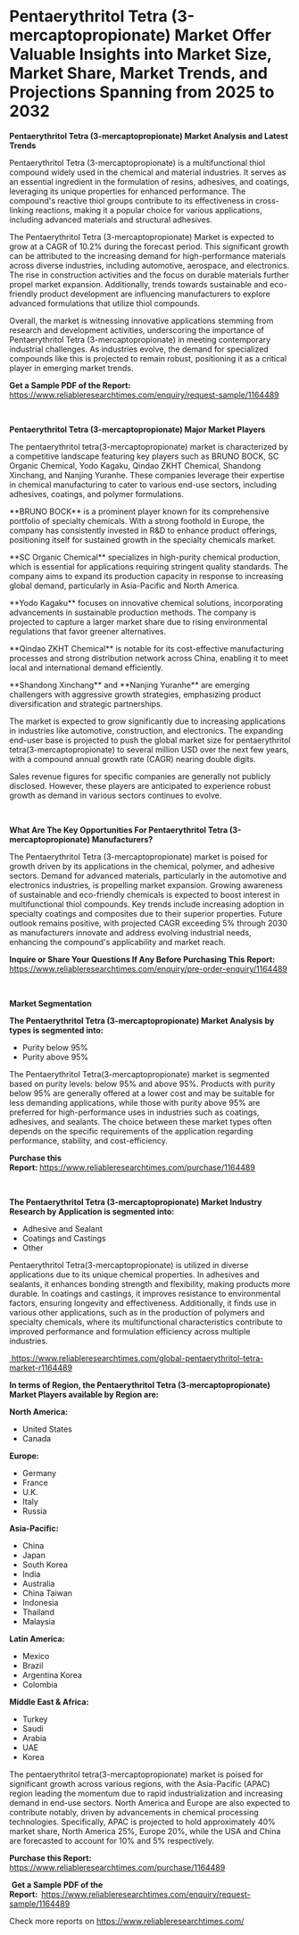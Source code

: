 <p><h1>Pentaerythritol Tetra (3-mercaptopropionate) Market Offer Valuable Insights into Market Size, Market Share, Market Trends, and Projections Spanning from 2025 to 2032</h1></p><p><strong>Pentaerythritol Tetra (3-mercaptopropionate) Market Analysis and Latest Trends</strong></p>
<p><p>Pentaerythritol Tetra (3-mercaptopropionate) is a multifunctional thiol compound widely used in the chemical and material industries. It serves as an essential ingredient in the formulation of resins, adhesives, and coatings, leveraging its unique properties for enhanced performance. The compound's reactive thiol groups contribute to its effectiveness in cross-linking reactions, making it a popular choice for various applications, including advanced materials and structural adhesives.</p><p>The Pentaerythritol Tetra (3-mercaptopropionate) Market is expected to grow at a CAGR of 10.2% during the forecast period. This significant growth can be attributed to the increasing demand for high-performance materials across diverse industries, including automotive, aerospace, and electronics. The rise in construction activities and the focus on durable materials further propel market expansion. Additionally, trends towards sustainable and eco-friendly product development are influencing manufacturers to explore advanced formulations that utilize thiol compounds.</p><p>Overall, the market is witnessing innovative applications stemming from research and development activities, underscoring the importance of Pentaerythritol Tetra (3-mercaptopropionate) in meeting contemporary industrial challenges. As industries evolve, the demand for specialized compounds like this is projected to remain robust, positioning it as a critical player in emerging market trends.</p></p>
<p><strong>Get a Sample PDF of the Report:&nbsp;</strong> <a href="https://www.reliableresearchtimes.com/enquiry/request-sample/1164489?utm_campaign=2639&utm_medium=2&utm_source=Github&utm_content=ia&utm_term=24032025&utm_id=pentaerythritol-tetra-3-mercaptopropionate">https://www.reliableresearchtimes.com/enquiry/request-sample/1164489</a></p>
<p>&nbsp;</p>
<p><strong>Pentaerythritol Tetra (3-mercaptopropionate) Major Market Players</strong></p>
<p><p>The pentaerythritol tetra(3-mercaptopropionate) market is characterized by a competitive landscape featuring key players such as BRUNO BOCK, SC Organic Chemical, Yodo Kagaku, Qindao ZKHT Chemical, Shandong Xinchang, and Nanjing Yuranhe. These companies leverage their expertise in chemical manufacturing to cater to various end-use sectors, including adhesives, coatings, and polymer formulations.</p><p>**BRUNO BOCK** is a prominent player known for its comprehensive portfolio of specialty chemicals. With a strong foothold in Europe, the company has consistently invested in R&D to enhance product offerings, positioning itself for sustained growth in the specialty chemicals market.</p><p>**SC Organic Chemical** specializes in high-purity chemical production, which is essential for applications requiring stringent quality standards. The company aims to expand its production capacity in response to increasing global demand, particularly in Asia-Pacific and North America.</p><p>**Yodo Kagaku** focuses on innovative chemical solutions, incorporating advancements in sustainable production methods. The company is projected to capture a larger market share due to rising environmental regulations that favor greener alternatives.</p><p>**Qindao ZKHT Chemical** is notable for its cost-effective manufacturing processes and strong distribution network across China, enabling it to meet local and international demand efficiently.</p><p>**Shandong Xinchang** and **Nanjing Yuranhe** are emerging challengers with aggressive growth strategies, emphasizing product diversification and strategic partnerships.</p><p>The market is expected to grow significantly due to increasing applications in industries like automotive, construction, and electronics. The expanding end-user base is projected to push the global market size for pentaerythritol tetra(3-mercaptopropionate) to several million USD over the next few years, with a compound annual growth rate (CAGR) nearing double digits.</p><p>Sales revenue figures for specific companies are generally not publicly disclosed. However, these players are anticipated to experience robust growth as demand in various sectors continues to evolve.</p></p>
<p>&nbsp;</p>
<p><strong>What Are The Key Opportunities For Pentaerythritol Tetra (3-mercaptopropionate) Manufacturers?</strong></p>
<p><p>The Pentaerythritol Tetra (3-mercaptopropionate) market is poised for growth driven by its applications in the chemical, polymer, and adhesive sectors. Demand for advanced materials, particularly in the automotive and electronics industries, is propelling market expansion. Growing awareness of sustainable and eco-friendly chemicals is expected to boost interest in multifunctional thiol compounds. Key trends include increasing adoption in specialty coatings and composites due to their superior properties. Future outlook remains positive, with projected CAGR exceeding 5% through 2030 as manufacturers innovate and address evolving industrial needs, enhancing the compound's applicability and market reach.</p></p>
<p><strong>Inquire or Share Your Questions If Any Before Purchasing This Report:</strong> <a href="https://www.reliableresearchtimes.com/enquiry/pre-order-enquiry/1164489?utm_campaign=2639&utm_medium=2&utm_source=Github&utm_content=ia&utm_term=24032025&utm_id=pentaerythritol-tetra-3-mercaptopropionate">https://www.reliableresearchtimes.com/enquiry/pre-order-enquiry/1164489</a></p>
<p>&nbsp;</p>
<p><strong>Market Segmentation</strong></p>
<p><strong>The Pentaerythritol Tetra (3-mercaptopropionate) Market Analysis by types is segmented into:</strong></p>
<p><ul><li>Purity below 95%</li><li>Purity above 95%</li></ul></p>
<p><p>The Pentaerythritol Tetra(3-mercaptopropionate) market is segmented based on purity levels: below 95% and above 95%. Products with purity below 95% are generally offered at a lower cost and may be suitable for less demanding applications, while those with purity above 95% are preferred for high-performance uses in industries such as coatings, adhesives, and sealants. The choice between these market types often depends on the specific requirements of the application regarding performance, stability, and cost-efficiency.</p></p>
<p><strong>Purchase this Report:&nbsp;</strong><a href="https://www.reliableresearchtimes.com/purchase/1164489?utm_campaign=2639&utm_medium=2&utm_source=Github&utm_content=ia&utm_term=24032025&utm_id=pentaerythritol-tetra-3-mercaptopropionate">https://www.reliableresearchtimes.com/purchase/1164489</a></p>
<p>&nbsp;</p>
<p><strong>The Pentaerythritol Tetra (3-mercaptopropionate) Market Industry Research by Application is segmented into:</strong></p>
<p><ul><li>Adhesive and Sealant</li><li>Coatings and Castings</li><li>Other</li></ul></p>
<p><p>Pentaerythritol Tetra(3-mercaptopropionate) is utilized in diverse applications due to its unique chemical properties. In adhesives and sealants, it enhances bonding strength and flexibility, making products more durable. In coatings and castings, it improves resistance to environmental factors, ensuring longevity and effectiveness. Additionally, it finds use in various other applications, such as in the production of polymers and specialty chemicals, where its multifunctional characteristics contribute to improved performance and formulation efficiency across multiple industries.</p></p>
<p><a href="https://www.reliableresearchtimes.com/global-pentaerythritol-tetra-market-r1164489?utm_campaign=2639&utm_medium=2&utm_source=Github&utm_content=ia&utm_term=24032025&utm_id=pentaerythritol-tetra-3-mercaptopropionate">&nbsp;https://www.reliableresearchtimes.com/global-pentaerythritol-tetra-market-r1164489</a></p>
<p><strong>In terms of Region, the Pentaerythritol Tetra (3-mercaptopropionate) Market Players available by Region are:</strong></p>
<p>
    <p> <strong> North America: </strong>
        <ul>
            <li>United States</li>
            <li>Canada</li>
        </ul>
        </p> 
    <p> <strong> Europe: </strong>
        <ul>
            <li>Germany</li>
            <li>France</li>
            <li>U.K.</li>
            <li>Italy</li>
            <li>Russia</li>
        </ul>
        </p> 
    <p> <strong> Asia-Pacific: </strong>
        <ul>
            <li>China</li>
            <li>Japan</li>
            <li>South Korea</li>
            <li>India</li>
            <li>Australia</li>
            <li>China Taiwan</li>
            <li>Indonesia</li>
            <li>Thailand</li>
            <li>Malaysia</li>
        </ul>
        </p> 
    <p> <strong> Latin America: </strong>
        <ul>
            <li>Mexico</li>
            <li>Brazil</li>
            <li>Argentina Korea</li>
            <li>Colombia</li>
        </ul>
        </p> 
    <p> <strong> Middle East & Africa: </strong>
        <ul>
            <li>Turkey</li>
            <li>Saudi</li>
            <li>Arabia</li>
            <li>UAE</li>
            <li>Korea</li>
        </ul>
    </p>
    </p>
<p><p>The pentaerythritol tetra(3-mercaptopropionate) market is poised for significant growth across various regions, with the Asia-Pacific (APAC) region leading the momentum due to rapid industrialization and increasing demand in end-use sectors. North America and Europe are also expected to contribute notably, driven by advancements in chemical processing technologies. Specifically, APAC is projected to hold approximately 40% market share, North America 25%, Europe 20%, while the USA and China are forecasted to account for 10% and 5% respectively.</p></p>
<p><strong>Purchase this Report: </strong><a href="https://www.reliableresearchtimes.com/purchase/1164489?utm_campaign=2639&utm_medium=2&utm_source=Github&utm_content=ia&utm_term=24032025&utm_id=pentaerythritol-tetra-3-mercaptopropionate">https://www.reliableresearchtimes.com/purchase/1164489</a></p>
<p>&nbsp;<strong>Get a Sample PDF of the Report:&nbsp;&nbsp;</strong><a href="https://www.reliableresearchtimes.com/enquiry/request-sample/1164489?utm_campaign=2639&utm_medium=2&utm_source=Github&utm_content=ia&utm_term=24032025&utm_id=pentaerythritol-tetra-3-mercaptopropionate">https://www.reliableresearchtimes.com/enquiry/request-sample/1164489</a></p>
<p><strong></strong></p>
<p>Check more reports on <a href="https://www.reliableresearchtimes.com/?utm_campaign=2639&utm_medium=2&utm_source=Github&utm_content=ia&utm_term=24032025&utm_id=pentaerythritol-tetra-3-mercaptopropionate">https://www.reliableresearchtimes.com/</a></p>